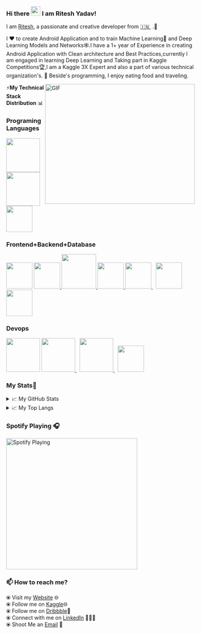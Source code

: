 ### Hi there <img src="https://media.giphy.com/media/hvRJCLFzcasrR4ia7z/giphy.gif" width="25px"> I am Ritesh Yadav!

I am [Ritesh](https://riteshyadav.netlify.app/), a passionate and creative developer from [🇮🇳 ](https://en.wikipedia.org/wiki/India)&nbsp;.🎯

I ❤️ to create Android Application and to train Machine Learning🤖 and Deep Learning Models and Networks🕸.I have a 1+ year of Experience in creating Android Application with Clean architecture and Best Practices,currently I am engaged in learning Deep Learning and Taking part in Kaggle Competitions🏆,I am a Kaggle 3X Expert and also a part of various technical organization's. 🚀 Beside's programming, I enjoy eating food and traveling.

<img align="right" alt="GIF" src="https://media.giphy.com/media/SWoSkN6DxTszqIKEqv/giphy.gif" width="400" height="320" />

:zap:**My Technical Stack Distribution** 📊

### Programing Languages

<p float="left">
  <a href="https://python.org/" target="_blank" >
    <img src="https://media1.giphy.com/media/KAq5w47R9rmTuvWOWa/giphy.gif"  height="90" />
  </a>
  <a href="https://golang.org/" target="_blank" >
    <img src="https://raw.githubusercontent.com/itsksaurabh/itsksaurabh/master/assets/golang.gif"  height="90" />
  </a>
  <a href="https://kotlinlang.org/" target="_blank" >
    <img src="https://raw.githubusercontent.com/DARK-art108/ItsRitesh/master/assets/kot.png"  height="70" />
  </a>
 </p>
 
  ### Frontend+Backend+Database
  
  <p float="left>
    <a href="https://www.w3.org/wiki/The_web_standards_model_-_HTML_CSS_and_JavaScript" target="_blank" >
    <img src="https://raw.githubusercontent.com/itsksaurabh/itsksaurabh/master/assets/html-css-js.png" height="70" />
  </a>
   <a href="https://getbootstrap.com/" target="_blank" >
    <img src="https://raw.githubusercontent.com/DARK-art108/ItsRitesh/master/assets/bt.png"  height="70" />
  </a>
   <a href="https://reactjs.org/" target="_blank" >
    <img src="https://raw.githubusercontent.com/DARK-art108/ItsRitesh/master/assets/asa.gif"  height="92"  />
  </a>
   <a href="https://www.mongodb.com/" target="_blank" >
    <img src="https://raw.githubusercontent.com/DARK-art108/ItsRitesh/master/assets/mongo.gif"  height="70"  />
  </a>
   <a href="https://developer.android.com/studio" target="_blank" >
    <img src="https://raw.githubusercontent.com/DARK-art108/ItsRitesh/master/assets/and.png"  height="70"  />
  </a>
   </a>&nbsp
   <a href="https://developer.android.com/studio" target="_blank" >
    <img src="https://raw.githubusercontent.com/DARK-art108/ItsRitesh/master/assets/logo.png"  height="70"  />
  </a>
   <a href="https://www.djangoproject.com/" target="_blank" >
    <img src="https://raw.githubusercontent.com/DARK-art108/ItsRitesh/master/assets/dann.webp"  height="70"  />
  </a>
  </p>

### Devops
  <p float="left>
    <a href="https://www.docker.com/" target="_blank" >
    <img src="https://raw.githubusercontent.com/itsksaurabh/itsksaurabh/master/assets/docker.gif" height="90" />
  </a>
    <a href="https://aws.amazon.com/" target="_blank" >
    <img src="https://raw.githubusercontent.com/itsksaurabh/itsksaurabh/master/assets/aws.gif" height="90" />
  </a>&nbsp;
    <a href="https://www.jenkins.io/" target="_blank" >
    <img src="https://raw.githubusercontent.com/DARK-art108/ItsRitesh/master/assets/ll.png" height="90" />
  </a>&nbsp;
    <a href="https://www.jenkins.io/" target="_blank" >
    <img src="https://raw.githubusercontent.com/DARK-art108/ItsRitesh/master/assets/netlify.png" height="70" />
  </a>
  </p>
  
  ### My Stats🚩
  
  <details>
<summary>📈 My GitHub Stats</summary>

<p align="center"> <img src="https://github-stats-readme.dark-art108.vercel.app/api?username=DARK-art108&show_icons=true&theme=radical" alt="DARK-art108" />

</details>

  <details>
<summary>📈 My Top Langs</summary>

<p align="center"> <img src="https://github-stats-readme.dark-art108.vercel.app/api/top-langs/?username=DARK-art108&layout=compact" alt="DARK-art108"/>

</details>
  

### Spotify Playing 🎧
  [<img src="https://spotify-readme.dark-art108.vercel.app/api/spotify-playing" alt=" Spotify Playing" width="350" />](https://open.spotify.com/user/316jsag3fisl42rcnnssu7jersee)
  
  
### 📫 How to reach me? 

  ⦿ Visit my [Website](https://riteshyadav.netlify.app/) 🌐 <br>
  ⦿ Follow me on [Kaggle](https://www.kaggle.com/ritesh2000)🌐 <br>
  ⦿ Follow me on [Dribbble](https://dribbble.com/ritesh-yadav)🎨 <br>
  ⦿ Connect with me on [LinkedIn](https://www.linkedin.com/in/ritesh-yadav-a2a6a818b/) 👨🏻‍💻 <br>
  ⦿ Shoot Me an [Email](mailto:daydreamingguy941@gmail.com) 💌 <br>


